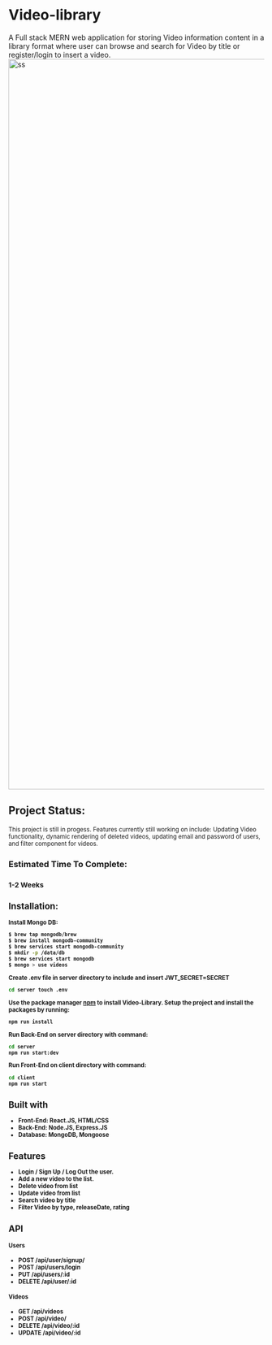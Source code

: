 # Video-library

A Full stack MERN web application for storing Video information content in a library format where user can browse and search for Video by title or register/login to insert a video.
<img width="1438" alt="ss" src="https://user-images.githubusercontent.com/40449202/100563674-d1f42b80-3273-11eb-8ed4-f318d63ef113.png">

<h2>Project Status:</h2>
<small>This project is still in progess. Features currently still working on include: Updating Video functionality, dynamic rendering of deleted videos, updating email and password of users, and filter component for videos. </small>

<h3>Estimated Time To Complete:<h3>
 <small>1-2 Weeks<small>

<h2>Installation:</h2>

Install Mongo DB:

```bash
$ brew tap mongodb/brew
$ brew install mongodb-community
$ brew services start mongodb-community
$ mkdir -p /data/db
$ brew services start mongodb
$ mongo > use videos
```

Create .env file in server directory to include and insert JWT_SECRET=SECRET

```bash
cd server touch .env
```

Use the package manager [npm](https://www.npmjs.com/) to install Video-Library.
Setup the project and install the packages by running:

```bash
npm run install
```

Run Back-End on server directory with command:

```bash
cd server
npm run start:dev
```

Run Front-End on client directory with command:

```bash
cd client
npm run start
```

<h2> Built with  </h2>
<ul>
  <li>Front-End: <b> React.JS, HTML/CSS </b></li>
  <li>Back-End:  <b> Node.JS, Express.JS </b> </li>
  <li>Database: <b> MongoDB, Mongoose </b> </li>
</ul>

<h2> Features </h2>
<ul>
  <li> Login / Sign Up / Log Out the user. </li>
  <li> Add a new video to the list.</li>
    <li> Delete video from list</li>
  <li> Update video from list</li>
       <li> Search video by title </li>
  <li> Filter Video by type, releaseDate, rating </li>
</ul>

<h2> API </h2>
<h4> Users </h4>
<ul>
  <li> <b>POST</b> /api/user/signup/ </li>
  <li> <b>POST</b>  /api/users/login  </li>
   <li> <b>PUT</b>  /api/users/:id </li>
  <li> <b>DELETE</b>  /api/user/:id </li>
  
</ul>

<h4> Videos </h4>
<ul>
  <li> <b>GET</b> /api/videos </li>
  <li> <b>POST</b> /api/video/ </li>
  <li> <b>DELETE</b> /api/video/:id  </li>
  <li> <b>UPDATE</b> /api/video/:id  </li>
</ul>
